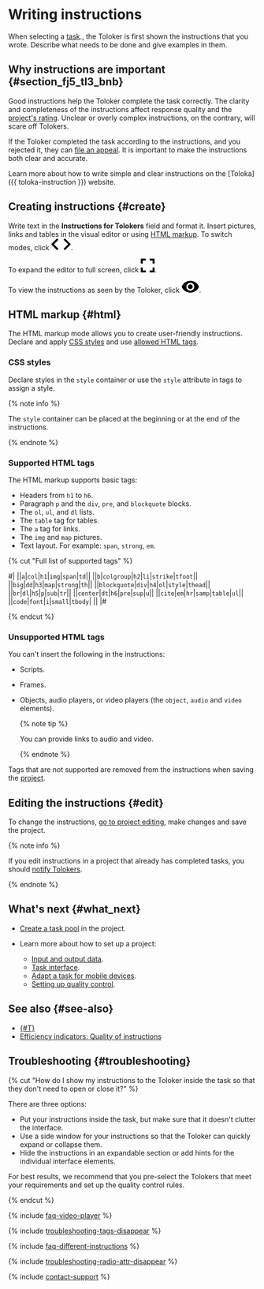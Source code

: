# Writing instructions

When selecting a [task](../../glossary.md#task)., the Toloker is first shown the instructions that you wrote. Describe what needs to be done and give examples in them.

## Why instructions are important {#section_fj5_tl3_bnb}

Good instructions help the Toloker complete the task correctly. The clarity and completeness of the instructions affect response quality and the [project's rating](project_rating_stat.md). Unclear or overly complex instructions, on the contrary, will scare off Tolokers.

If the Toloker completed the task according to the instructions, and you rejected it, they can [file an appeal](accept.md#appeal). It is important to make the instructions both clear and accurate.

Learn more about how to write simple and clear instructions on the [Toloka]({{ toloka-instruction }}) website.

## Creating instructions {#create}

Write text in the **Instructions for Tolokers** field and format it. Insert pictures, links and tables in the visual editor or using [HTML markup](#html). To switch modes, click ![](../_images/code.svg).

To expand the editor to full screen, click ![](../_images/fullscreen.svg).

To view the instructions as seen by the Toloker, click ![](../_images/preview.svg).

## HTML markup {#html}

The HTML markup mode allows you to create user-friendly instructions. Declare and apply [CSS styles](#css) and use [allowed HTML tags](#html-yes).

### CSS styles

Declare styles in the `style` container or use the `style` attribute in tags to assign a style.

{% note info %}

The `style` container can be placed at the beginning or at the end of the instructions.

{% endnote %}

### Supported HTML tags

The HTML markup supports basic tags:

- Headers from `h1` to `h6`.
- Paragraph `p` and the `div`, `pre`, and `blockquote` blocks.
- The `ol`, `ul`, and `dl` lists.
- The `table` tag for tables.
- The `a` tag for links.
- The `img` and `map` pictures.
- Text layout. For example: `span`, `strong`, `em`.

{% cut "Full list of supported tags" %}

#|
||`a`|`col`|`h1`|`img`|`span`|`td`||
||`b`|`colgroup`|`h2`|`li`|`strike`|`tfoot`||
||`big`|`dd`|`h3`|`map`|`strong`|`th`||
||`blockquote`|`div`|`h4`|`ol`|`style`|`thead`||
||`br`|`dl`|`h5`|`p`|`sub`|`tr`||
||`center`|`dt`|`h6`|`pre`|`sup`|`u`||
||`cite`|`em`|`hr`|`samp`|`table`|`ul`||
||`code`|`font`|`i`|`small`|`tbody`| ||
|#

{% endcut %}

### Unsupported HTML tags

You can't insert the following in the instructions:

- Scripts.
- Frames.
- Objects, audio players, or video players (the `object`, `audio` and `video` elements).

    {% note tip %}

    You can provide links to audio and video.

    {% endnote %}

Tags that are not supported are removed from the instructions when saving the [project](../../glossary.md#project).

## Editing the instructions {#edit}

To change the instructions, [go to project editing](edit-project.md), make changes and save the project.

{% note info %}

If you edit instructions in a project that already has completed tasks, you should [notify Tolokers](qa-assign.md).

{% endnote %}

## What's next {#what_next}

- [Create a task pool](pool-main.md) in the project.
- Learn more about how to set up a project:

    - [Input and output data](incoming.md).
    - [Task interface](spec.md).
    - [Adapt a task for mobile devices](mobile.md).
    - [Setting up quality control](project-qa.md).

## See also {#see-also}

- [{#T}](edit-project.md)
- [Efficiency indicators: Quality of instructions](./efficiency-metrics/instruction-quality.md)

## Troubleshooting {#troubleshooting}

{% cut "How do I show my instructions to the Toloker inside the task so that they don't need to open or close it?" %}

There are three options:

- Put your instructions inside the task, but make sure that it doesn't clutter the interface.
- Use a side window for your instructions so that the Toloker can quickly expand or collapse them.
- Hide the instructions in an expandable section or add hints for the individual interface elements.

For best results, we recommend that you pre-select the Tolokers that meet your requirements and set up the quality control rules.

{% endcut %}

{% include [faq-video-player](../_includes/faq/project-settings/video-player.md) %}

{% include [troubleshooting-tags-disappear](../_includes/troubleshooting/project-settings/tags-disappear.md) %}

{% include [faq-different-instructions](../_includes/faq/project-settings/different-instructions.md) %}

{% include [troubleshooting-radio-attr-disappear](../_includes/troubleshooting/project-settings/radio-attr-disappear.md) %}

{% include [contact-support](../_includes/contact-support.md) %}